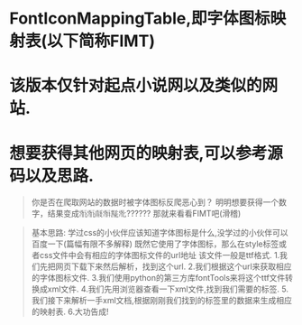 # FontIconMappingTable,即字体图标映射表(以下简称FIMT)

# 该版本仅针对起点小说网以及类似的网站.

# 想要获得其他网页的映射表,可以参考源码以及思路.

>你是否在爬取网站的数据时被字体图标反爬恶心到？
>明明想要获得一个数字，结果变成𘜓𘜓𘜋𘜖𘜏𘜒??????
>那就来看看FIMT吧(滑稽)

>基本思路:
	学过css的小伙伴应该知道字体图标是什么,没学过的小伙伴可以百度一下(篇幅有限不多解释)
	既然它使用了字体图标，那么在style标签或者css文件中会有相应的字体图标文件的url地址
	该文件一般是ttf格式.
	1.我们先把网页下载下来然后解析，找到这个url.
	2.我们根据这个url来获取相应的字体图标文件.
	3.我们使用python的第三方库fontTools来将这个ttf文件转换成xml文件.
	4.我们先用浏览器查看一下xml文件,找到我们需要的标签.
	5.我们接下来解析一手xml文档,根据刚刚我们找到的标签里的数据来生成相应的映射表.
	6.大功告成!